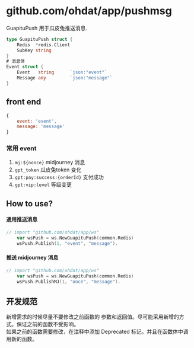 # github.com/ohdat/app/pushmsg

GuapituPush 用于瓜皮兔推送消息.

```go
type GuapituPush struct {
    Redis  *redis.Client
    SubKey string
}
# 消息体
Event struct {
    Event   string      `json:"event"`
    Message any         `json:"message"`
}

```

## front end 
```js
{
    event: 'event',
    message: 'message'
}
```

### 常用 event
1. `mj:${nonce}` midjourney 消息
2. `gpt_token`  瓜皮兔token 变化
3. `gpt:pay:success:{orderId}` 支付成功
4. `gpt:vip:level` 等级变更



## How to use?

####  通用推送消息
```go
// import "github.com/ohdat/app/ws"
    var wsPush = ws.NewGuapituPush(common.Redis)
    wsPush.Publish(1, "event", "message").
```

####  推送 midjourney 消息
```go
// import "github.com/ohdat/app/ws"
    var wsPush = ws.NewGuapituPush(common.Redis)
    wsPush.PublishMJ(1, "once", "message").
```

## 开发规范

新增需求的时候尽量不要修改之前函数的 参数和返回值。尽可能采用新增的方式。保证之前的函数不受影响。  
如果之前的函数需要修改，在注释中添加 Deprecated 标记。并且在函数体中调用新的函数。
